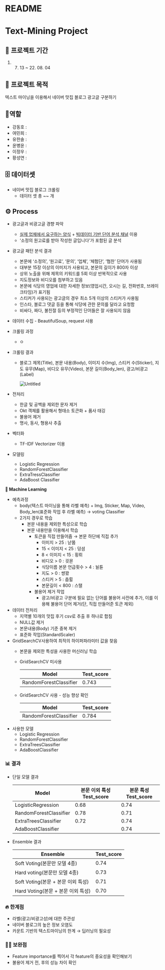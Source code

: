 # README

# Text-Mining Project

## ****📅 프로젝트 기간****

1. 07. 13 ~ 22. 08. 04

## ****📔 프로젝트 목적****

텍스트 마이닝을 이용해서 네이버 맛집 블로그 광고글 구분하기

## ****💪역할****

- 강동호 :
- 여민희 :
- 유한솔 :
- 윤병윤 :
- 이정우 :
- 황성연 :

## ****🗄️ 데이터셋****

- 네이버 맛집 블로그 크롤링
    - 데이터 셋 총 ~~ 개

## ****⚙️ Process****

- 광고글과 비광고글 경향 파악
    - [실제 업체에서 요구하는 양식](https://www.revu.net/)  + [빅데이터 기반 단어 분석 채널](https://some.co.kr/) 이용
    - ‘소정의 원고료를 받아 작성한 글입니다’가 포함된 글 분석
- 광고글 패턴 분석 결과
    - 본문에 ‘소정의’, ‘원고료’, ‘문의’, ‘업체’, ‘체험단’, ‘협찬’ 단어가 사용됨
    - 대부분 15장 이상의 이미지가 사용되고, 본문의 길이가 800자 이상
    - 상위 노출을 위해 제목의 키워드를 5회 이상 반복적으로 사용
    - 지도정보와 비디오를 첨부하고 있음
    - 본문에 식당의 영업에 대한 자세한 정보(영업시간, 오시는 길, 전화번호, 브레이크타임)가 표기됨
    - 스티커가 사용되는 광고글의 경우 최소 5개 이상의 스티커가 사용됨
    - 인스타, 블로그 댓글 등을 통해 식당에 관한 문의를 달라고 요청함
    - 비싸다, 짜다, 불친절 등의 부정적인 단어들은 잘 사용되지 않음
- 데이터 수집 - BeautifulSoup, request 사용
- 크롤링 과정
    - ㅇ
- 크롤링 결과
    - 블로그 제목(Title), 본문 내용(Body), 이미지 수(Img), 스티커 수(Sticker), 지도 유무(Map), 비디오 유무(Video), 본문 길이(Body_len), 광고/비광고(Label)
        
        ![Untitled](README%20bac759cffe5a4c818716ce14ff9253de/Untitled.png)
        
- 전처리
    - 한글 및 공백을 제외한 문자 제거
    - Okt 객체를 활용해서 형태소 토큰화 + 품사 태깅
    - 불용어 제거
    - 명사, 동사, 형용사 추출
- 벡터화
    - TF-IDF Vectorizer 이용
- 모델링
    - Logistic Regression
    - RandomForestClassifier
    - ExtraTressClassifier
    - AdaBoost Classifier
    

****📝 Machine Learning****

- 예측과정
    - body(텍스트 마이닝을 통해 라벨 예측) + Img, Sticker, Map, Video, Body_len(표준화 작업 후 라벨 예측) → voting Classifier
    - 2가지 경우로 학습
        - 본문 내용을 제외한 특성으로 학습
        - 본문 내용만을 이용해서 학습
            - 토큰을 직접 만들어줌 → 본문 하단에 직접 추가
                - 이미지 > 25 : 낟쭘
                - 15 < 이미지 < 25 : 덩셤
                - 8 < 이미지 < 15 : 횡뤼
                - 비디오 > 0 : 굇묜
                - 식당이름 본문 언급횟수 > 4 : 뉠튠
                - 지도 > 0 : 썅꽜
                - 스티커 > 5 : 춥륄
                - 본문길이 < 800 : 스탤
            - 불용어 제거 작업
                - 광고/비광고 구분에 필요 없는 단어를 불용어 사전에 추가, 이를 이용해 불용어 단어 제거(단, 직접 만들어준 토큰 제외)
- 데이터 전처리
    - 지역별 10개의 맛집 후기 csv로 추출 후 하나로 합침
    - NULL값 제거
    - 본문내용(Body) 기준 중복 제거
    - 표준화 작업(StandardScaler)
- GridSearchCV사용하여 최적의 하이퍼파라미터 값을 찾음
    - 본문을 제외한 특성을 사용한 머신러닝 학습
    - GridSearchCV 미사용
        
        
        | Model | Test_score |
        | --- | --- |
        | RandomForestClassifier | 0.743 |
    - GridSearchCV 사용 - 성능 향상 확인
        
        
        | Model | Test_score |
        | --- | --- |
        | RandomForestClassifier | 0.784 |
- 사용한 모델
    - Logistic Regression
    - RandomForestClassifier
    - ExtraTreesClassifier
    - AdaBoostClassifier

### **📊 결과**

- 단일 모델 결과
    
    
    | Model | 본문 이외 특성 Test_score | 본문 특성 Test_score |
    | --- | --- | --- |
    | LogisticRegression | 0.68 | 0.74 |
    | RandomForestClassifier | 0.78 | 0.71 |
    | ExtraTreesClassifier | 0.72 | 0.74 |
    | AdaBoostClassifier |  | 0.74 |

 

- Ensemble 결과
    
    
    | Ensemble | Test_score |
    | --- | --- |
    | Soft Voting(본문만 모델 4종) | 0.74 |
    | Hard voting(본문만 모델 4종) | 0.73 |
    | Soft Voting(본문 + 본문 이외 특성) | 0.71 |
    | Hard Voting(본문 + 본문 이외 특성) | 0.70 |

### 🔥 한계점

- 라벨(광고/비광고성)에 대한 주관성
- 네이버 블로그의 높은 정보 오염도
- 카운트 기반의 텍스트마이닝의 한계 → 딥러닝의 필요성

### 🙌🏻 보완점

- Feature importance를 찍어서 각 feature의 중요성을 확인해보기
- 불용어 제거 전, 후의 성능 차이 확인